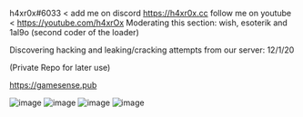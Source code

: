 h4xr0x#6033 < add me on discord   https://h4xr0x.cc  follow me on youtube < https://youtube.com/h4xrOx
Moderating this section: wish, esoterik and 1al9o (second coder of the loader) 

Discovering hacking and leaking/cracking attempts from our server: 12/1/20

(Private Repo for later use)

https://gamesense.pub

![image](https://user-images.githubusercontent.com/65768277/115162039-b2b13b80-a066-11eb-8df5-475e4946d992.png)
![image](https://user-images.githubusercontent.com/65768277/115162052-be9cfd80-a066-11eb-80a3-65bba5f45ea7.png)
![image](https://user-images.githubusercontent.com/65768277/115162055-cd83b000-a066-11eb-9188-4d3fb74345a7.png)
![image](https://user-images.githubusercontent.com/65768277/115162063-dbd1cc00-a066-11eb-9b5f-e395bca94c64.png)

